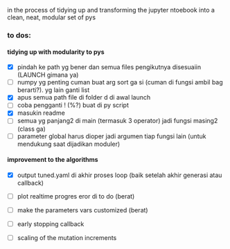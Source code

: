 in the process of tidying up and transforming the jupyter ntoebook into a clean, neat, modular set of pys

### to dos: 

#### tidying up with modularity to pys
- [x] pindah ke path yg bener dan semua files pengikutnya disesuaiin (LAUNCH gimana ya) 
- [ ] numpy yg penting cuman buat arg sort ga si (cuman di fungsi ambil bag berarti?). yg lain ganti list
- [x] apus semua path file di folder d di awal launch
- [ ] coba pengganti ! (%?) buat di py script
- [x] masukin readme
- [ ] semua yg panjang2 di main (termasuk 3 operator) jadi fungsi masing2 (class ga)
- [ ] parameter global harus dioper jadi argumen tiap fungsi lain (untuk mendukung saat dijadikan moduler)

#### improvement to the algorithms
- [x] output tuned.yaml di akhir proses loop (baik setelah akhir generasi atau callback)
- [ ] plot realtime progres eror di to do (berat)
- [ ] make the parameters vars customized (berat)
- [ ] early stopping callback
- [ ] scaling of the mutation increments

